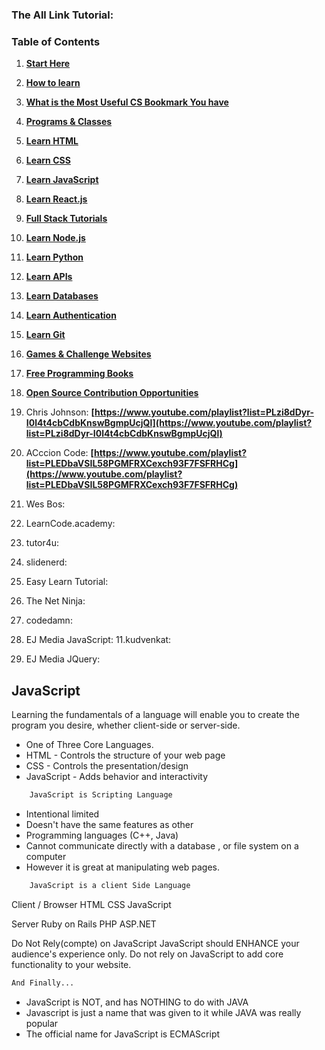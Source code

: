 ### The All Link Tutorial:

### Table of Contents
1. **[Start Here](#start-here)**
2. **[How to learn](#how-to-learn)**
3. **[What is the Most Useful CS Bookmark You have](#what-is-the-single-most-useful-cs-bookmark-you-have)**
4. **[Programs & Classes](#programs-and-classes)**
5. **[Learn HTML](#learn-html)**
6. **[Learn CSS](#learn-css)**
7. **[Learn JavaScript](#learn-javascript)**
8. **[Learn React.js](#learn-react-js)**
9. **[Full Stack Tutorials](#full-stack-tutorials)**
10. **[Learn Node.js](#learn-node-js)**
11. **[Learn Python](#learn-python)**
12. **[Learn APIs](#learn-apis)**
13. **[Learn Databases](#learn-databases)**
14. **[Learn Authentication](#learn-authentication)**
15. **[Learn Git](#learn-git)**
16. **[Games & Challenge Websites](#games-and-challenge-websites)**
17. **[Free Programming Books](#free-programming-books)**
18. **[Open Source Contribution Opportunities](#open-source-contribution-opportunities)**

1. Chris Johnson: **[https://www.youtube.com/playlist?list=PLzi8dDyr-I0l4t4cbCdbKnswBgmpUcjQl](https://www.youtube.com/playlist?list=PLzi8dDyr-I0l4t4cbCdbKnswBgmpUcjQl)**

2. ACccion Code: **[https://www.youtube.com/playlist?list=PLEDbaVSIL58PGMFRXCexch93F7FSFRHCg](https://www.youtube.com/playlist?list=PLEDbaVSIL58PGMFRXCexch93F7FSFRHCg)**
3. Wes Bos: [](https://www.youtube.com/playlist?list=PLu8EoSxDXHP6CGK4YVJhL_VWetA865GOH)
4. LearnCode.academy: [](https://www.youtube.com/playlist?list=PLoYCgNOIyGABI011EYc-avPOsk1YsMUe_)
5. tutor4u: [](https://www.youtube.com/playlist?list=PL4C880E8B37C739D4)
6. slidenerd: [](https://www.youtube.com/playlist?list=PLonJJ3BVjZW7khFksz6Xb14lykip4DKNX)
7. Easy Learn Tutorial: [](https://www.youtube.com/playlist?list=PLGJDCzBP5j3xKdHn-RYHvk3uafZSN0eYV)
8. The Net Ninja: [](https://www.youtube.com/playlist?list=PL4cUxeGkcC9i9Ae2D9Ee1RvylH38dKuET)
9. codedamn: [](https://www.youtube.com/playlist?list=PLYxzS__5yYQlwfMje_MxQPb18tXtCJbfR)
10. EJ Media JavaScript: [](https://www.youtube.com/playlist?list=PLr6-GrHUlVf96NLj3PQq-tmEB6woZjwEl)
11.kudvenkat: [](https://www.youtube.com/playlist?list=PL6n9fhu94yhUA99nOsJkKXBqokT3MBK0b)
12. EJ Media JQuery: [](https://www.youtube.com/playlist?list=PLr6-GrHUlVf_RNxQQkQnEwUiHELmB0fW1)

## JavaScript

 Learning the fundamentals of a language will enable you to create the program you desire, whether client-side or server-side.


 * One of Three Core Languages.
* HTML - Controls the structure of your web page
* CSS  - Controls the presentation/design
* JavaScript - Adds behavior and interactivity


 ```bash
     JavaScript is Scripting Language
 ```


- Intentional limited
- Doesn't have the same features as other
- Programming languages (C++, Java)
- Cannot communicate directly with a database , or file system on a computer
- However it is great at manipulating web pages.


 ```bash
     JavaScript is a client Side Language
 ```



Client / Browser 
HTML
CSS
JavaScript

Server
Ruby on Rails
PHP
ASP.NET


Do Not Rely(compte) on JavaScript
JavaScript should ENHANCE your audience's experience only.
Do not rely on JavaScript to add core functionality to your website.


 ```bash
And Finally...
```


- JavaScript is NOT, and has NOTHING to do with JAVA
- Javascript is just a name that was given to it while JAVA was really popular
- The official name for JavaScript is ECMAScript
